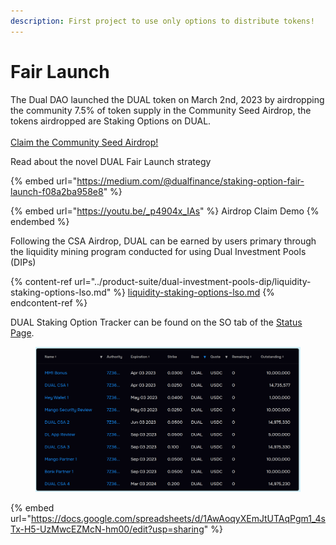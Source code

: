 ```yaml
---
description: First project to use only options to distribute tokens!
---
```


# Fair Launch

The Dual DAO launched the DUAL token on March 2nd, 2023 by airdropping the community 7.5% of token supply in the Community Seed Airdrop, the tokens airdropped are Staking Options on DUAL.\
\
[Claim the Community Seed Airdrop!](https://csa.dual.finance/airdrop)

Read about the novel DUAL Fair Launch strategy

{% embed url="https://medium.com/@dualfinance/staking-option-fair-launch-f08a2ba958e8" %}

{% embed url="https://youtu.be/_p4904x_IAs" %}
Airdrop Claim Demo
{% endembed %}

Following the CSA Airdrop, DUAL can be earned by users primary through the liquidity mining program conducted for using Dual Investment Pools (DIPs)

{% content-ref url="../product-suite/dual-investment-pools-dip/liquidity-staking-options-lso.md" %}
[liquidity-staking-options-lso.md](../product-suite/dual-investment-pools-dip/liquidity-staking-options-lso.md)
{% endcontent-ref %}

DUAL Staking Option Tracker can be found on the SO tab of the [Status Page](https://status.dual.finance/).

<figure><img src="../.gitbook/assets/SO Table 2.png" alt=""><figcaption></figcaption></figure>

{% embed url="https://docs.google.com/spreadsheets/d/1AwAoqyXEmJtUTAqPgm1_4sTx-H5-UzMwcEZMcN-hm00/edit?usp=sharing" %}
